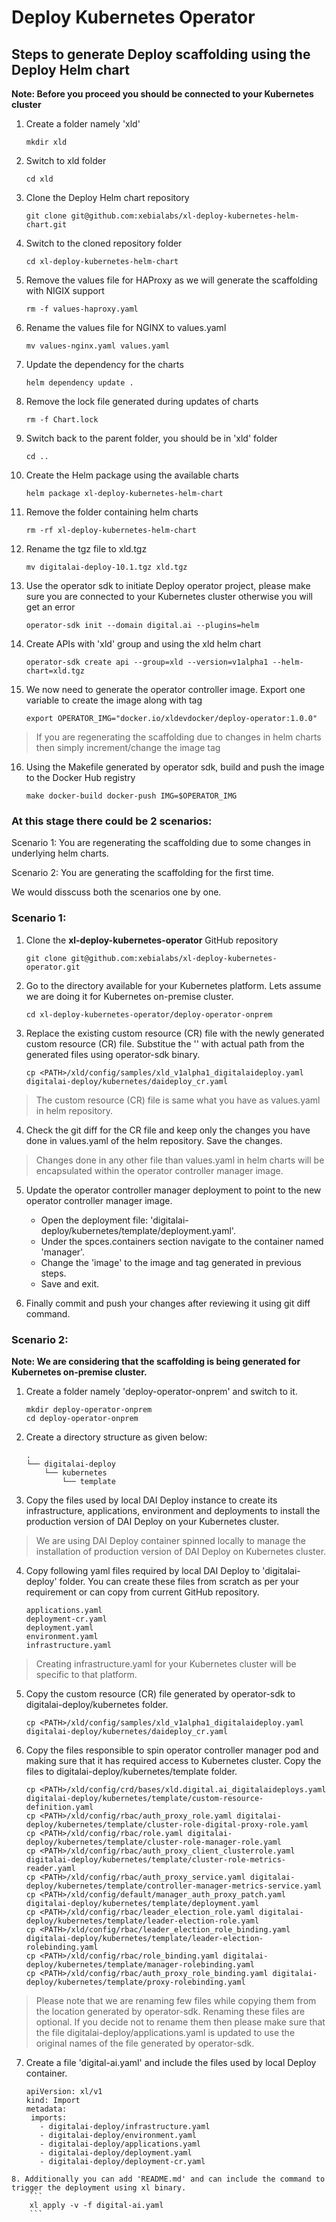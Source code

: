 # Deploy Kubernetes Operator

## Steps to generate Deploy scaffolding using the Deploy Helm chart

**Note: Before you proceed you should be connected to your Kubernetes cluster**

1. Create a folder namely 'xld'
    ```
    mkdir xld
    ```
2. Switch to xld folder
    ```
    cd xld
    ```
3. Clone the Deploy Helm chart repository
    ```
    git clone git@github.com:xebialabs/xl-deploy-kubernetes-helm-chart.git
    ```
4. Switch to the cloned repository folder
    ```
    cd xl-deploy-kubernetes-helm-chart
    ```
5. Remove the values file for HAProxy as we will generate the scaffolding with NIGIX support
    ```
    rm -f values-haproxy.yaml
    ```
6. Rename the values file for NGINX to values.yaml
    ```
    mv values-nginx.yaml values.yaml
    ```
7. Update the dependency for the charts
    ```
    helm dependency update .
    ```
8. Remove the lock file generated during updates of charts
    ```
    rm -f Chart.lock
    ```
9. Switch back to the parent folder, you should be in 'xld' folder
    ```
    cd ..
    ```
10. Create the Helm package using the available charts
    ```
    helm package xl-deploy-kubernetes-helm-chart
    ```
11. Remove the folder containing helm charts
    ```
    rm -rf xl-deploy-kubernetes-helm-chart
    ```
12. Rename the tgz file to xld.tgz
    ```
    mv digitalai-deploy-10.1.tgz xld.tgz
    ```
13. Use the operator sdk to initiate Deploy operator project, please make sure you are connected to your Kubernetes cluster otherwise you will get an error
    ```
    operator-sdk init --domain digital.ai --plugins=helm
    ```
14. Create APIs with 'xld' group and using the xld helm chart
    ```
    operator-sdk create api --group=xld --version=v1alpha1 --helm-chart=xld.tgz
    ```
15. We now need to generate the operator controller image. Export one variable to create the image along with tag
    ```
    export OPERATOR_IMG="docker.io/xldevdocker/deploy-operator:1.0.0"
    ```
> If you are regenerating the scaffolding due to changes in helm charts then simply increment/change the image tag

16. Using the Makefile generated by operator sdk, build and push the image to the Docker Hub registry
    ```
    make docker-build docker-push IMG=$OPERATOR_IMG
    ```

### At this stage there could be 2 scenarios:
Scenario 1: You are regenerating the scaffolding due to some changes in underlying helm charts.

Scenario 2: You are generating the scaffolding for the first time.

We would disscuss both the scenarios one by one.

### Scenario 1:

1. Clone the **xl-deploy-kubernetes-operator** GitHub repository 
    ```
    git clone git@github.com:xebialabs/xl-deploy-kubernetes-operator.git
    ```
2. Go to the directory available for your Kubernetes platform. Lets assume we are doing it for Kubernetes on-premise cluster.
    ```
    cd xl-deploy-kubernetes-operator/deploy-operator-onprem
    ```
3. Replace the existing custom resource (CR) file with the newly generated custom resource (CR) file. Substitue the '<PATH>' with actual path from the generated files using operator-sdk binary.
    ```
    cp <PATH>/xld/config/samples/xld_v1alpha1_digitalaideploy.yaml digitalai-deploy/kubernetes/daideploy_cr.yaml
    ```
> The custom resource (CR) file is same what you have as values.yaml in helm repository.
4. Check the git diff for the CR file and keep only the changes you have done in values.yaml of the helm repository. Save the changes.
> Changes done in any other file than values.yaml in helm charts will be encapsulated within the operator controller manager image.

5. Update the operator controller manager deployment to point to the new operator controller manager image.
    - Open the deployment file: 'digitalai-deploy/kubernetes/template/deployment.yaml'.
    - Under the spces.containers section navigate to the container named 'manager'.
    - Change the 'image' to the image and tag generated in previous steps.
    - Save and exit.

6. Finally commit and push your changes after reviewing it using git diff command.

### Scenario 2:

**Note: We are considering that the scaffolding is being generated for Kubernetes on-premise cluster.**

1. Create a folder namely 'deploy-operator-onprem' and switch to it.
    ```
    mkdir deploy-operator-onprem
    cd deploy-operator-onprem
    ```
2. Create a directory structure as given below:
    ```
    .
    └── digitalai-deploy
        └── kubernetes
            └── template
   ```
3. Copy the files used by local DAI Deploy instance to create its infrastructure, applications, environment and deployments to install the production version of DAI Deploy on your Kubernetes cluster.

> We are using DAI Deploy container spinned locally to manage the installation of production version of DAI Deploy on Kubernetes cluster.

4. Copy following yaml files required by local DAI Deploy to 'digitalai-deploy' folder. You can create these files from scratch as per your requirement or can copy from current GitHub repository.
    ```
    applications.yaml
    deployment-cr.yaml
    deployment.yaml
    environment.yaml
    infrastructure.yaml
    ```

> Creating infrastructure.yaml for your Kubernetes cluster will be specific to that platform.
5. Copy the custom resource (CR) file generated by operator-sdk to digitalai-deploy/kubernetes folder.
    ```
    cp <PATH>/xld/config/samples/xld_v1alpha1_digitalaideploy.yaml digitalai-deploy/kubernetes/daideploy_cr.yaml
    ```
6. Copy the files responsible to spin operator controller manager pod and making sure that it has required access to Kubernetes cluster. Copy the files to digitalai-deploy/kubernetes/template folder.
    ```
    cp <PATH>/xld/config/crd/bases/xld.digital.ai_digitalaideploys.yaml digitalai-deploy/kubernetes/template/custom-resource-definition.yaml
    cp <PATH>/xld/config/rbac/auth_proxy_role.yaml digitalai-deploy/kubernetes/template/cluster-role-digital-proxy-role.yaml
    cp <PATH>/xld/config/rbac/role.yaml digitalai-deploy/kubernetes/template/cluster-role-manager-role.yaml
    cp <PATH>/xld/config/rbac/auth_proxy_client_clusterrole.yaml digitalai-deploy/kubernetes/template/cluster-role-metrics-reader.yaml
    cp <PATH>/xld/config/rbac/auth_proxy_service.yaml digitalai-deploy/kubernetes/template/controller-manager-metrics-service.yaml
    cp <PATH>/xld/config/default/manager_auth_proxy_patch.yaml digitalai-deploy/kubernetes/template/deployment.yaml
    cp <PATH>/xld/config/rbac/leader_election_role.yaml digitalai-deploy/kubernetes/template/leader-election-role.yaml
    cp <PATH>/xld/config/rbac/leader_election_role_binding.yaml digitalai-deploy/kubernetes/template/leader-election-rolebinding.yaml
    cp <PATH>/xld/config/rbac/role_binding.yaml digitalai-deploy/kubernetes/template/manager-rolebinding.yaml
    cp <PATH>/xld/config/rbac/auth_proxy_role_binding.yaml digitalai-deploy/kubernetes/template/proxy-rolebinding.yaml
    ```

> Please note that we are renaming few files while copying them from the location generated by operator-sdk. Renaming these files are optional. If you decide not to rename them then please make sure that the file digitalai-deploy/applications.yaml is updated to use the original names of the file generated by operator-sdk.
7. Create a file 'digital-ai.yaml' and include the files used by local Deploy container.
    ```
    apiVersion: xl/v1
    kind: Import
    metadata:
     imports:
       - digitalai-deploy/infrastructure.yaml
       - digitalai-deploy/environment.yaml
       - digitalai-deploy/applications.yaml
       - digitalai-deploy/deployment.yaml
       - digitalai-deploy/deployment-cr.yaml
```
8. Additionally you can add 'README.md' and can include the command to trigger the deployment using xl binary.
    ```
    xl apply -v -f digital-ai.yaml
    ```

